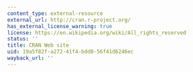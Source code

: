 ```yaml
---
content_type: external-resource
external_url: http://cran.r-project.org/
has_external_license_warning: true
license: https://en.wikipedia.org/wiki/All_rights_reserved
status: ''
title: CRAN Web site
uid: 19a5f82f-a272-41f4-bdd0-56f41d6246ec
wayback_url: ''
---
```

